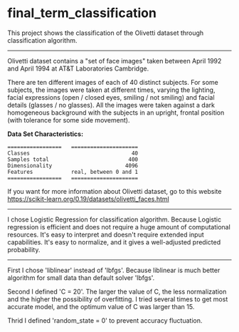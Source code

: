 # final_term_classification

This project shows the classification of the Olivetti dataset through classification algorithm.
___________________________________________________________________________________________________________________________________________

Olivetti dataset contains a "set of face images" taken between April 1992 and April 1994 at AT&T Laboratories Cambridge.

There are ten different images of each of 40 distinct subjects. For some
    subjects, the images were taken at different times, varying the lighting,
    facial expressions (open / closed eyes, smiling / not smiling) and facial
    details (glasses / no glasses). All the images were taken against a dark
    homogeneous background with the subjects in an upright, frontal position 
    (with tolerance for some side movement).

**Data Set Characteristics:**

    =================   =====================
    Classes                                40
    Samples total                         400
    Dimensionality                       4096
    Features            real, between 0 and 1
    =================   =====================
    
If you want for more information about Olivetti dataset, go to this website https://scikit-learn.org/0.19/datasets/olivetti_faces.html
    
______________________________________________________________________________________________________________________________________________

I chose Logistic Regression for classification algorithm.
Because Logistic regression is efficient and does not require a huge amount of computational resources.
It's easy to interpret and doesn't require extended input capabilities. It's easy to normalize, and it gives a well-adjusted predicted probability.
_______________________________________________________________________________________________________________________________________________

First I chose 'liblinear' instead of 'lbfgs'.
Because liblinear is much better algorithm for small data than default solver 'lbfgs'.
  
Second I defined 'C = 20'.
The larger the value of C, the less normalization and the higher the possibility of overfitting.
I tried several times to get most accurate model, and the optimum value of C was larger than 15.
  
Thrid I defined 'random_state = 0' to prevent accuracy fluctuation.






